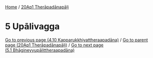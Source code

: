 
[Home](/) / [20Ap1 Therāpadānapāḷi](../20Ap1.md)

# 5 Upālivagga


[Go to previous page (4.10 Kapparukkhiyattheraapadāna)](4/4.10.md) / [Go to parent page (20Ap1 Therāpadānapāḷi)](0.md) / [Go to next page (5.1 Bhāgineyyupālittheraapadāna)](5/5.1.md)


